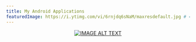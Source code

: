 ```yaml
---
title: My Android Applications
featuredImage: https://i.ytimg.com/vi/6rnjdq6sNaM/maxresdefault.jpg # ← Add your image here
---
```



<center>

[![IMAGE ALT TEXT](http://img.youtube.com/vi/d3Z7ZR1zcMM/0.jpg)](http://www.youtube.com/watch?v=d3Z7ZR1zcMM "Chris Bosh")

</center>
